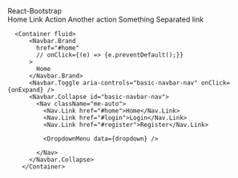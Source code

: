<Container>
        <Navbar.Brand href="#home">React-Bootstrap</Navbar.Brand>
        <Navbar.Toggle aria-controls="basic-navbar-nav" />
        <Navbar.Collapse id="basic-navbar-nav">
          <Nav className="me-auto">
            <Nav.Link href="#home">Home</Nav.Link>
            <Nav.Link href="#link">Link</Nav.Link>
            <NavDropdown title="Dropdown" id="basic-nav-dropdown">
              <NavDropdown.Item href="#action/3.1">Action</NavDropdown.Item>
              <NavDropdown.Item href="#action/3.2">
                Another action
              </NavDropdown.Item>
              <NavDropdown.Item href="#action/3.3">Something</NavDropdown.Item>
              <NavDropdown.Divider />
              <NavDropdown.Item href="#action/3.4">
                Separated link
              </NavDropdown.Item>
            </NavDropdown>
          </Nav>
        </Navbar.Collapse>
      </Container>

      <Container fluid>
          <Navbar.Brand
            href="#home"
            // onClick={(e) => {e.preventDefault();}}
          >
            Home
          </Navbar.Brand>
          <Navbar.Toggle aria-controls="basic-navbar-nav" onClick={onExpand} />
          <Navbar.Collapse id="basic-navbar-nav">
            <Nav className="me-auto">
              <Nav.Link href="#home">Home</Nav.Link>
              <Nav.Link href="#login">Login</Nav.Link>
              <Nav.Link href="#register">Register</Nav.Link>

              <DropdownMenu data={dropdown} />

            </Nav>
          </Navbar.Collapse>
        </Container>